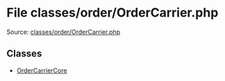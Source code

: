 File classes/order/OrderCarrier.php
=========

Source: [classes/order/OrderCarrier.php](https://github.com/PrestaShop/PrestaShop/blob/1.5.6.2/classes/order/OrderCarrier.php)


Classes
-------

* [OrderCarrierCore](class.OrderCarrierCore.md)

